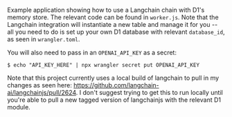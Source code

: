 Example application showing how to use a Langchain chain with D1's memory store. The relevant code can be found in `worker.js`. Note that the Langchain integration will instantiate a new table and manage it for you -- all you need to do is set up your own D1 database with relevant `database_id`, as seen in `wrangler.toml`.

You will also need to pass in an `OPENAI_API_KEY` as a secret:

```
$ echo "API_KEY_HERE" | npx wrangler secret put OPENAI_API_KEY
```

Note that this project currently uses a local build of langchain to pull in my changes as seen here: https://github.com/langchain-ai/langchainjs/pull/2624. I don't suggest trying to get this to run locally until you're able to pull a new tagged version of langchainjs with the relevant D1 module.